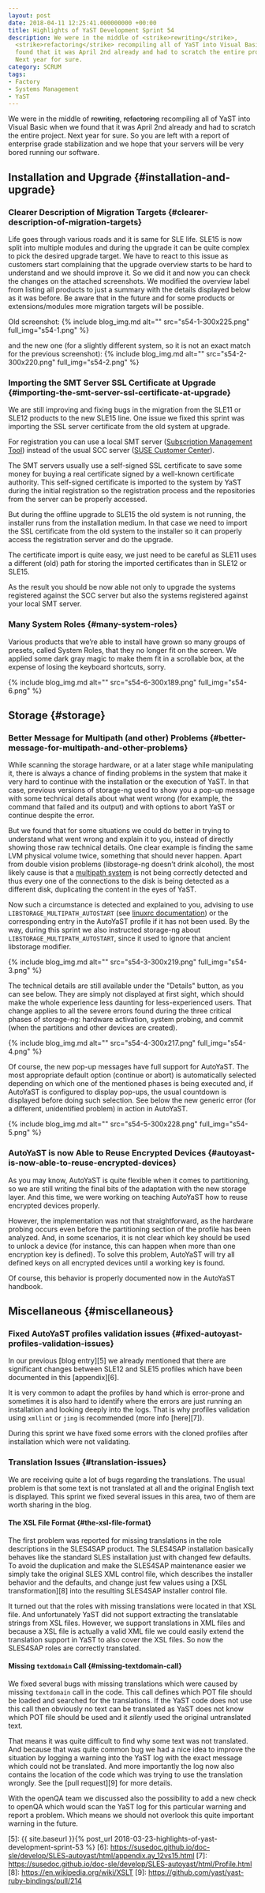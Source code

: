 ```yaml
---
layout: post
date: 2018-04-11 12:25:41.000000000 +00:00
title: Highlights of YaST Development Sprint 54
description: We were in the middle of <strike>rewriting</strike>,
  <strike>refactoring</strike> recompiling all of YaST into Visual Basic when we
  found that it was April 2nd already and had to scratch the entire project.
  Next year for sure.
category: SCRUM
tags:
- Factory
- Systems Management
- YaST
---
```


We were in the middle of <strike>rewriting</strike>, <strike>refactoring</strike>
recompiling all of YaST into Visual Basic when we
found that it was April 2nd already and had to scratch the entire project. Next
year for sure. So you are left with a report of enterprise grade stabilization
and we hope that your servers will be very bored running our software.

## Installation and Upgrade   {#installation-and-upgrade}

### Clearer Description of Migration Targets   {#clearer-description-of-migration-targets}

Life goes through various roads and it is same for SLE life. SLE15 is
now split into multiple modules and during the upgrade it can be quite
complex to pick the desired upgrade target. We have to react to this
issue as customers start complaining that the upgrade overview starts to
be hard to understand and we should improve it. So we did it and now you
can check the changes on the attached screenshots. We modified the
overview label from listing all products to just a summary with the
details displayed below as it was before. Be aware that in the future
and for some products or extensions/modules more migration targets will
be possible.

Old screenshot:
{% include blog_img.md alt=""
src="s54-1-300x225.png" full_img="s54-1.png" %}

and the new one (for a slightly different system, so it is not an exact
match for the previous screenshot):
{% include blog_img.md alt=""
src="s54-2-300x220.png" full_img="s54-2.png" %}

### Importing the SMT Server SSL Certificate at Upgrade   {#importing-the-smt-server-ssl-certificate-at-upgrade}

We are still improving and fixing bugs in the migration from the SLE11
or SLE12 products to the new SLE15 line. One issue we fixed this sprint
was importing the SSL server certificate from the old system at upgrade.

For registration you can use a local SMT server ([Subscription
Management Tool][1]) instead of the usual SCC server ([SUSE Customer
Center][2]).

The SMT servers usually use a self-signed SSL certificate to save some
money for buying a real certificate signed by a well-known certificate
authority. This self-signed certificate is imported to the system by
YaST during the initial registration so the registration process and the
repositories from the server can be properly accessed.

But during the offline upgrade to SLE15 the old system is not running,
the installer runs from the installation medium. In that case we need to
import the SSL certificate from the old system to the installer so it
can properly access the registration server and do the upgrade.

The certificate import is quite easy, we just need to be careful as
SLE11 uses a different (old) path for storing the imported certificates
than in SLE12 or SLE15.

As the result you should be now able not only to upgrade the systems
registered against the SCC server but also the systems registered
against your local SMT server.

### Many System Roles   {#many-system-roles}

Various products that we’re able to install have grown so many groups of
presets, called System Roles, that they no longer fit on the screen. We
applied some dark gray magic to make them fit in a scrollable box, at
the expense of losing the keyboard shortcuts, sorry.

{% include blog_img.md alt=""
src="s54-6-300x189.png" full_img="s54-6.png" %}

## Storage   {#storage}

### Better Message for Multipath (and other) Problems   {#better-message-for-multipath-and-other-problems}

While scanning the storage hardware, or at a later stage while
manipulating it, there is always a chance of finding problems in the
system that make it very hard to continue with the installation or the
execution of YaST. In that case, previous versions of storage-ng used to
show you a pop-up message with some technical details about what went
wrong (for example, the command that failed and its output) and with
options to abort YaST or continue despite the error.

But we found that for some situations we could do better in trying to
understand what went wrong and explain it to you, instead of directly
showing those raw technical details. One clear example is finding the
same LVM physical volume twice, something that should never happen.
Apart from double vision problems (libstorage-ng doesn’t drink alcohol),
the most likely cause is that a [multipath system][3] is not being
correctly detected and thus every one of the connections to the disk is
being detected as a different disk, duplicating the content in the eyes
of YaST.

Now such a circumstance is detected and explained to you, advising to
use `LIBSTORAGE_MULTIPATH_AUTOSTART` (see [linuxrc documentation][4]) or
the corresponding entry in the AutoYaST profile if it has not been used.
By the way, during this sprint we also instructed storage-ng about
`LIBSTORAGE_MULTIPATH_AUTOSTART`, since it used to ignore that ancient
libstorage modifier.

{% include blog_img.md alt=""
src="s54-3-300x219.png" full_img="s54-3.png" %}

The technical details are still available under the \"Details\" button,
as you can see below. They are simply not displayed at first sight,
which should make the whole experience less daunting for
less-experienced users. That change applies to all the severe errors
found during the three critical phases of storage-ng: hardware
activation, system probing, and commit (when the partitions and other
devices are created).

{% include blog_img.md alt=""
src="s54-4-300x217.png" full_img="s54-4.png" %}

Of course, the new pop-up messages have full support for AutoYaST. The
most appropriate default option (continue or abort) is automatically
selected depending on which one of the mentioned phases is being
executed and, if AutoYaST is configured to display pop-ups, the usual
countdown is displayed before doing such selection. See below the new
generic error (for a different, unidentified problem) in action in
AutoYaST.

{% include blog_img.md alt=""
src="s54-5-300x228.png" full_img="s54-5.png" %}

### AutoYaST is now Able to Reuse Encrypted Devices   {#autoyast-is-now-able-to-reuse-encrypted-devices}

As you may know, AutoYaST is quite flexible when it comes to
partitioning, so we are still writing the final bits of the adaptation
with the new storage layer. And this time, we were working on teaching
AutoYaST how to reuse encrypted devices properly.

However, the implementation was not that straightforward, as the
hardware probing occurs even before the partitioning section of the
profile has been analyzed. And, in some scenarios, it is not clear which
key should be used to unlock a device (for instance, this can happen
when more than one encryption key is defined). To solve this problem,
AutoYaST will try all defined keys on all encrypted devices until a
working key is found.

Of course, this behavior is properly documented now in the AutoYaST
handbook.

## Miscellaneous   {#miscellaneous}

### Fixed AutoYaST profiles validation issues {#fixed-autoyast-profiles-validation-issues}

In our previous [blog entry][5] we already mentioned that there are
significant changes between SLE12 and SLE15 profiles which have been
documented in this [appendix][6].

It is very common to adapt the profiles by hand which is error-prone and
sometimes it is also hard to identify where the errors are just running
an installation and looking deeply into the logs. That is why profiles
validation using `xmllint` or `jing` is recommended (more info
[here][7]).

During this sprint we have fixed some errors with the cloned profiles
after installation which were not validating.

### Translation Issues   {#translation-issues}

We are receiving quite a lot of bugs regarding the translations. The
usual problem is that some text is not translated at all and the
original English text is displayed. This sprint we fixed several issues
in this area, two of them are worth sharing in the blog.

#### The XSL File Format   {#the-xsl-file-format}

The first problem was reported for missing translations in the role
descriptions in the SLES4SAP product. The SLES4SAP installation
basically behaves like the standard SLES installation just with changed
few defaults. To avoid the duplication and make the SLES4SAP maintenance
easier we simply take the original SLES XML control file, which
describes the installer behavior and the defaults, and change just few
values using a [XSL transformation][8] into the resulting SLES4SAP
installer control file.

It turned out that the roles with missing translations were located in
that XSL file. And unfortunately YaST did not support extracting the
translatable strings from XSL files. However, we support translations in
XML files and because a XSL file is actually a valid XML file we could
easily extend the translation support in YaST to also cover the XSL
files. So now the SLES4SAP roles are correctly translated.

#### Missing `textdomain` Call   {#missing-textdomain-call}

We fixed several bugs with missing translations which were caused by
missing `textdomain` call in the code. This call defines which POT file
should be loaded and searched for the translations. If the YaST code
does not use this call then obviously no text can be translated as YaST
does not know which POT file should be used and it *silently* used the
original untranslated text.

That means it was quite difficult to find why some text was not
translated. And because that was quite common bug we had a nice idea to
improve the situation by logging a warning into the YaST log with the
exact message which could not be translated. And more importantly the
log now also contains the location of the code which was trying to use
the translation wrongly. See the [pull request][9] for more details.

With the openQA team we discussed also the possibility to add a new
check to openQA which would scan the YaST log for this particular
warning and report a problem. Which means we should not overlook this
quite important warning in the future.



[1]: https://www.suse.com/products/subscription-management-tool/
[2]: https://scc.suse.com
[3]: https://en.wikipedia.org/wiki/Multipath_I/O
[4]: https://en.opensuse.org/SDB:Linuxrc#Special_parameters_not_handled_by_Linuxrc_itself
[5]: {{ site.baseurl }}{% post_url 2018-03-23-highlights-of-yast-development-sprint-53 %}
[6]: https://susedoc.github.io/doc-sle/develop/SLES-autoyast/html/appendix.ay_12vs15.html
[7]: https://susedoc.github.io/doc-sle/develop/SLES-autoyast/html/Profile.html
[8]: https://en.wikipedia.org/wiki/XSLT
[9]: https://github.com/yast/yast-ruby-bindings/pull/214
